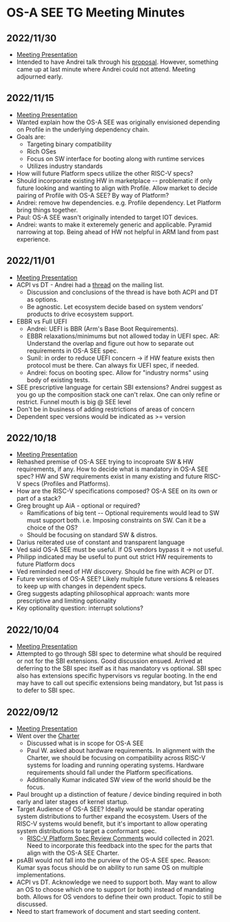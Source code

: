 # OS-A SEE TG Meeting Minutes


## 2022/11/30

- [Meeting Presentation](https://docs.google.com/presentation/d/1nEMoR44drgV89j8fhUyhaaMzQb4yWNMYkuzHyeod8Ak)
- Intended to have Andrei talk through his [proposal](https://docs.google.com/document/d/1X0TSbheEJjRGWhG2nzUnfIl_QcHWSuvd). However, something came up at last minute where Andrei could not attend. Meeting adjourned early.

## 2022/11/15

- [Meeting Presentation](https://docs.google.com/presentation/d/1bEA4mtRICCHNcEng2_9AJ-iV30Q0cCq9xk-xUHX_6MM)
- Wanted explain how the OS-A SEE was originally envisioned depending on Profile in the underlying dependency chain.
- Goals are:
  - Targeting binary compatibility
  - Rich OSes
  - Focus on SW interface for booting along with runtime services
  - Utilizes industry standards
- How will future Platform specs utilize the other RISC-V specs?
- Should incorporate existing HW in marketplace -- problematic if only future looking and wanting to align with Profile. Allow market to decide pairing of Profile with OS-A SEE? By way of Platform?
- Andrei: remove hw dependencies. e.g. Profile dependency. Let Platform bring things together.
- Paul: OS-A SEE wasn't originally intended to target IOT devices.
- Andrei: wants to make it exteremely generic and applicable. Pyramid narrowing at top. Being ahead of HW not helpful in ARM land from past experience.

## 2022/11/01

- [Meeting Presentation](https://docs.google.com/presentation/d/1zrkMhqvDaZbaYSsG1PI8Dsvjxr0K0EwaOFzbmJwv2zM/)
- ACPI vs DT - Andrei had a [thread](https://lists.riscv.org/g/tech-os-a-see/message/131) on the mailing list.
  - Discussion and conclusions of the thread is have both ACPI and DT as options.
  - Be agnostic. Let ecosystem decide based on system vendors’ products to drive ecosystem support.
- EBBR vs Full UEFI
  - Andrei: UEFI is BBR (Arm's Base Boot Requirements).
  - EBBR relaxations/minimums but not allowed today in UEFI spec. AR: Understand the overlap and figure out how to separate out requirements in OS-A SEE spec.
  - Sunil: in order to reduce UEFI concern -> if HW feature exists then protocol must be there. Can always fix UEFI spec, if needed.
  - Andrei: focus on booting spec. Allow for "industry norms" using body of existing tests.
- SEE prescriptive language for certain SBI extensions? Andrei suggest as you go up the composition stack one can't relax. One can only refine or restrict. Funnel mouth is big @ SEE level
- Don't be in business of adding restrictions of areas of concern
- Dependent spec versions would be indicated as >= version


## 2022/10/18

- [Meeting Presentation](https://docs.google.com/presentation/d/1utzR6UG6bAW8MZrgIuj42HVgvl87ll-cUKK0xnXdC1c/)
- Rehashed premise of OS-A SEE trying to incoproate SW & HW requirements, if any. How to decide what is mandatory in OS-A SEE spec? HW and SW requirements exist in many existing and future RISC-V specs (Profiles and Platforms).
- How are the RISC-V specifications composed? OS-A SEE on its own or part of a stack?
- Greg brought up AiA - optional or required?
  - Ramifications of big tent -- Optional requirements would lead to SW must support both. i.e. Imposing constraints on SW. Can it be a choice of the OS?
  - Should be focusing on standard SW & distros.
- Darius reiterated use of constant and transparent language
- Ved said OS-A SEE must be useful. If OS vendors bypass it -> not useful.
- Philipp indicated may be useful to punt out strict HW requirements to future Platform docs
- Ved reminded need of HW discovery. Should be fine with ACPI or DT.
- Future versions of OS-A SEE? Likely multiple future versions & releases to keep up with changes in dependent specs.
- Greg suggests adapting philosophical approach: wants more prescriptive and limiting optionality
- Key optionality question: interrupt solutions?

## 2022/10/04

- [Meeting Presentation](https://docs.google.com/presentation/d/1FPm5COOnTglsqOhWLFhQZD2onDmrxceyZPtIkKpTsqE/)
- Attempted to go through SBI spec to determine what should be required or not for the SBI extensions. Good discussion ensued. Arrived at deferring to the SBI spec itself as it has mandatory vs optional. SBI spec also has extensions specific hypervisors vs regular booting. In the end may have to call out specific extensions being mandatory, but 1st pass is to defer to SBI spec.

##  2022/09/12

- [Meeting Presentation](https://docs.google.com/presentation/d/1uW9OB3ocltpWJj8fYdfMOnNWHIAuTY-yxRH5MUYi6p8/edit)
- Went over the [Charter](https://github.com/riscv-admin/os-a-see/blob/main/CHARTER.md)
  - Discussed what is in scope for OS-A SEE
  - Paul W. asked about hardware requirements. In alignment with the Charter, we should be focusing on compatibility across RISC-V systems for loading and running operating systems.  Hardware requirements should fall under the Platform specifications.
  - Additionally Kumar indicated SW view of the world should be the focus.
- Paul brought up a distinction of feature / device binding required in both early and later stages of kernel startup.
- Target Audience of OS-A SEE? Ideally would be standar operating system distributions to further expand the ecosystem. Users of the RISC-V systems would benefit, but it's important to allow operating system distributions to target a conformant spec.
  - [RISC-V Platform Spec Review Comments](https://docs.google.com/document/d/1PfvLw3f-tPTRjl6Rw614O_RaA62oKeHlTfu7g6KZ4Vs/edit) would collected in 2021. Need to incorporate this feedback into the spec for the parts that align with the OS-A SEE Charter.
- psABI would not fall into the purview of the OS-A SEE spec. Reason: Kumar syas focus should be on ability to run same OS on multiple implementations.
- ACPI vs DT. Acknowledge we need to support both. May want to allow an OS to choose which one to support (or both) instead of mandating both. Allows for OS vendors to define their own product. Topic to still be discussed.
- Need to start framework of document and start seeding content.

